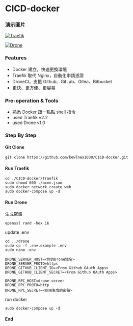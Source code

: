 # CICD-docker

### 演示圖片

[![Traefik](https://i.imgur.com/ogJ7QDk.png "Traefik")](https://i.imgur.com/ogJ7QDk.png "Traefik")

[![Drone](https://i.imgur.com/mhnLo1t.png "Drone")](https://i.imgur.com/mhnLo1t.png "Drone")

### Features

- Docker 建立，快速更換環境
- Traefik 取代 Nginx，自動化申請憑證
- DroneCI，支援 Github、GitLab、Gitea、Bitbucket
- 更快、更方便、更容易

### Pre-operation & Tools

- 熟悉 Docker 跟一點點 shell 指令
- used Traefik v2.2
- used Drone v1.0

### Step By Step

#### Git Clone

```shell
git clone https://github.com/kewlnes1000/CICD-docker.git
```

#### Run Traefik

```shell
cd ./CICD-docker/traefik
sudo chmod 600 ./acme.json
sudo docker network create web
sudo docker-compose up -d
```

#### Run Drone

生成密鑰

```shell
openssl rand -hex 16
```

update .env

```shell
cd ../drone
sudo cp -f .env.example .env
sudo nano .env
```

```
DRONE_SERVER_HOST=<你的Drone域名>
DRONE_SERVER_PROTO=https
DRONE_GITHUB_CLIENT_ID=<From Github OAuth Apps>
DRONE_GITHUB_CLIENT_SECRET=<From Github OAuth Apps>

DRONE_RPC_HOST=drone-server
DRONE_RPC_PROTO=http
DRONE_RPC_SECRET=<剛剛生成的密鑰>
```

run docker

```shell
sudo docker-compose up -d
```

#### End
